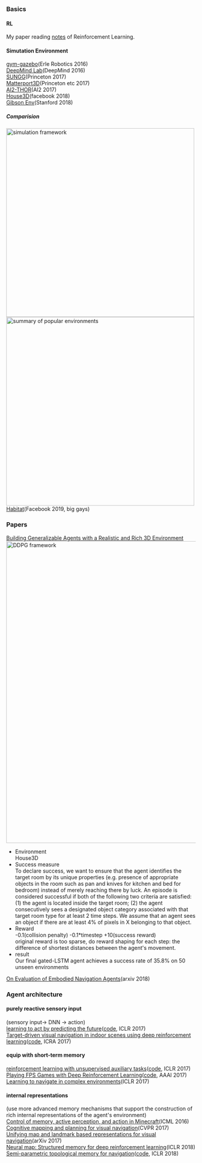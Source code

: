 ### Basics
#### RL
My paper reading [notes](https://github.com/marooncn/learning_note/blob/master/paper%20reading/Reinforcement%20Learning.md) of Reinforcement Learning.
#### Simutation Environment
[gym-gazebo](https://github.com/erlerobot/gym-gazebo)(Erle Robotics 2016) <br>
[DeepMind Lab](https://github.com/deepmind/lab)(DeepMind 2016) <br>
[SUNGG](http://suncg.cs.princeton.edu/)(Princeton 2017) <br>
[Matterport3D](https://github.com/niessner/Matterport)(Princeton etc 2017) <br>
[AI2-THOR](https://github.com/allenai/ai2thor)(AI2 2017) <br>
[House3D](https://github.com/facebookresearch/House3D)(facebook 2018) <br>
[Gibson Env](https://github.com/StanfordVL/GibsonEnv)(Stanford 2018) <br>
##### Comparision 
<img alt="simulation framework" src="https://github.com/marooncn/learning_note/blob/master/paper%20reading/image/simulation%20framework.png"  width="500"> <br>
<img alt=" summary of popular environments" src="https://github.com/marooncn/learning_note/blob/master/paper%20reading/image/%20summary%20of%20popular%20environments.png"  width="500"> <br>
[Habitat](https://github.com/facebookresearch/habitat-sim)(Facebook 2019, big gays) <br>

### Papers 
[Building Generalizable Agents with a Realistic and Rich 3D Environment](https://arxiv.org/pdf/1801.02209.pdf)
<img alt="DDPG framework" src="https://github.com/marooncn/learning_note/blob/master/paper%20reading/image/img1_Building%20Generalizable%20Agents%20with%20a%20Realistic%20and%20Rich%203D%20Environment.jpg"  width="800"> <br>
* Environment <br>
House3D
* Success measure <br>
To declare success, we want to ensure that the agent
identifies the target room by its unique properties (e.g.  presence of appropriate objects in the room such as pan and knives for kitchen and bed for bedroom) instead of merely reaching there by luck. An episode is considered successful if both of the following two criteria are satisfied: (1) the agent
is  located  inside  the  target  room;  (2) the  agent  consecutively sees a  designated  object  category associated with that target room type for at least 2 time steps.  We assume that an agent sees an object if there are at least 4% of pixels in X belonging to that object.
* Reward <br>
-0.1(collision penalty) -0.1*timestep +10(success reward) <br>
original reward is too sparse, do reward shaping for each step: the difference of shortest distances between the agent's movement.
* result <br>
Our final gated-LSTM agent achieves a success rate of 35.8% on 50 unseen environments


[On Evaluation of Embodied Navigation Agents](https://arxiv.org/pdf/1807.06757.pdf)(arxiv 2018) <br>

### Agent architecture
#### purely reactive sensory input 
(sensory input-> DNN -> action) <br>
[learning to act by predicting the future](https://arxiv.org/pdf/1611.01779.pdf)([code](https://github.com/IntelVCL/DirectFuturePrediction), ICLR 2017) <br>
[Target-driven visual navigation in indoor  scenes  using  deep  reinforcement  learning](https://arxiv.org/pdf/1609.05143.pdf)([code](https://github.com/yushu-liu/icra2017-visual-navigation), ICRA 2017) <br>
#### equip with short-term memory
[reinforcement learning with unsupervised auxiliary tasks](https://arxiv.org/pdf/1611.05397.pdf)([code](https://github.com/miyosuda/unreal), ICLR 2017) <br>
[Playing FPS Games with Deep Reinforcement Learning](https://arxiv.org/pdf/1609.05521.pdf)([code](https://github.com/glample/Arnold), AAAI 2017) <br>
[Learning to navigate in complex environments](https://arxiv.org/pdf/1611.03673.pdf)(ICLR 2017) <br>
#### internal representations
(use more advanced memory mechanisms that support the construction of rich internal representations of the agent's environment) <br>
[Control of memory,  active perception,  and action in Minecraft](https://web.eecs.umich.edu/~baveja/Papers/ICML2016.pdf)(ICML 2016) <br>
[Cognitive mapping and planning for visual navigation](https://arxiv.org/pdf/1702.03920.pdf)(CVPR 2017) <br>
[Unifying map and landmark based representations for visual navigation](https://arxiv.org/pdf/1712.08125.pdf)(arXiv 2017) <br>
[Neural map:  Structured memory for deep reinforcement learning](https://arxiv.org/pdf/1702.08360.pdf)(ICLR 2018) <br>
[Semi-parametric topological memory for navigation](https://arxiv.org/pdf/1803.00653.pdf)([code](https://github.com/nsavinov/SPTM), ICLR 2018) <br>

